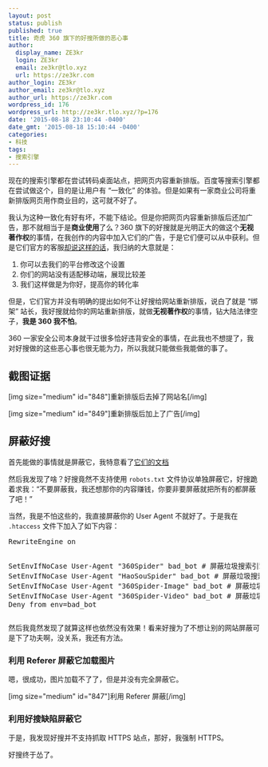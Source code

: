 ```yaml
---
layout: post
status: publish
published: true
title: 奇虎 360 旗下的好搜所做的恶心事
author:
  display_name: ZE3kr
  login: ZE3kr
  email: ze3kr@tlo.xyz
  url: https://ze3kr.com
author_login: ZE3kr
author_email: ze3kr@tlo.xyz
author_url: https://ze3kr.com
wordpress_id: 176
wordpress_url: http://ze3kr.tlo.xyz/?p=176
date: '2015-08-18 23:10:44 -0400'
date_gmt: '2015-08-18 15:10:44 -0400'
categories:
- 科技
tags:
- 搜索引擎
---
```

<p>现在的搜索引擎都在尝试转码桌面站点，把网页内容重新排版。百度等搜索引擎都在尝试做这个，目的是让用户有 “一致化” 的体验。但是如果有一家商业公司将重新排版网页用作商业目的，这可就不好了。</p>
<p>我认为这种一致化有好有坏，不能下结论。但是你把网页内容重新排版后还加广告，那不就相当于是<strong>商业使用</strong>了么？360 旗下的好搜就是光明正大的做这个<strong>无视著作权</strong>的事情，在我创作的内容中加入它们的广告，于是它们便可以从中获利。但是它们<!--more-->官方的客服<a href="http://bbs.360safe.com/thread-4784046-1-1.html#post_38104495">却说这样的话</a>，我归纳的大意就是：</p>
<ol>
<li>你可以去我们的平台修改这个设置</li>
<li>你们的网站没有适配移动端，展现比较差</li>
<li>我们这样做是为你好，提高你的转化率</li>
</ol>
<p>但是，它们官方并没有明确的提出如何不让好搜给网站重新排版，说白了就是 “绑架” 站长，我好搜就给你的网站重新排版，就做<strong>无视著作权</strong>的事情，钻大陆法律空子，<strong>我是 360 我不怕</strong>。</p>
<p>360 一家安全公司本身就干过很多恰好违背安全的事情，在此我也不想提了，我对好搜做的这些恶心事也很无能为力，所以我就只能做些我能做的事了。</p>
<h2>截图证据</h2>
<p>[img size="medium" id="848"]重新排版后去掉了网站名[/img]</p>
<p>[img size="medium" id="849"]重新排版后加上了广告[/img]</p>
<h2>屏蔽好搜</h2>
<p>首先能做的事情就是屏蔽它，我特意看了<a href="http://www.haosou.com/help/help_3_2.html">它们的文档</a></p>
<p>然后我发现了啥？好搜竟然不支持使用 <code>robots.txt</code> 文件协议单独屏蔽它，好搜跪着求我：“不要屏蔽我，我还想那你的内容赚钱，你要非要屏蔽就把所有的都屏蔽了吧！”</p>
<p>当然，我是不怕这些的，我直接屏蔽你的 User Agent 不就好了。于是我在 <code>.htaccess</code> 文件下加入了如下内容：</p>
<pre class="lang:apache decode:true">RewriteEngine on

SetEnvIfNoCase User-Agent "360Spider" bad_bot # 屏蔽垃圾搜索引擎
SetEnvIfNoCase User-Agent "HaoSouSpider" bad_bot # 屏蔽垃圾搜索引擎
SetEnvIfNoCase User-Agent "360Spider-Image" bad_bot # 屏蔽垃圾搜索引擎
SetEnvIfNoCase User-Agent "360Spider-Video" bad_bot # 屏蔽垃圾搜索引擎
Deny from env=bad_bot</pre>
<p>然后我竟然发现了就算这样也依然没有效果！看来好搜为了不想让别的网站屏蔽可是下了功夫啊，没关系，我还有方法。</p>
<h3>利用 Referer 屏蔽它加载图片</h3>
<p>嗯，很成功，图片加载不了了，但是并没有完全屏蔽它。</p>
<p>[img size="medium" id="847"]利用 Referer 屏蔽[/img]</p>
<h3>利用好搜缺陷屏蔽它</h3>
<p>于是，我发现好搜并不支持抓取 HTTPS 站点，那好，我强制 HTTPS。</p>
<p>好搜终于怂了。</p>
